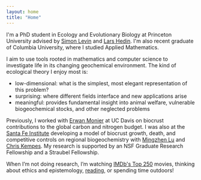 ```yaml
---
layout: home
title: "Home"
---
```

I'm a PhD student in Ecology and Evolutionary Biology at Princeton University advised by [Simon Levin](https://eeb.princeton.edu/people/simon-levin) and [Lars Hedin](https://eeb.princeton.edu/people/lars-hedin). I'm also recent graduate of Columbia University, where I studied Applied Mathematics. 

I aim to use tools rooted in mathematics and computer science to investigate life in its changing geochemical environment. The kind of ecological theory I enjoy most is:
<ul>
  <li>low-dimensional: what is the simplest, most elegant representation of this problem?</li>
  <li>surprising: where different fields interface and new applications arise</li>
  <li>meaningful: provides fundamental insight into animal welfare, vulnerable biogeochemical stocks, and other neglected problems</li>
</ul>  

Previously, I worked with [Erwan Monier](https://lawr.ucdavis.edu/people/faculty/monier-erwan) at UC Davis on biocrust contributions to the global carbon and nitrogen budget. I was also at the [Santa Fe Institute](https://www.santafe.edu/) developing a model of biocrust growth, death, and competitive controls on regional biogeochemistry with [Mingzhen Lu](https://www.mingzhenlu-lab.com/) and [Chris Kempes](https://www.santafe.edu/people/profile/chris-kempes). My research is supported by an NSF Graduate Research Fellowship and a Straubel Fellowship.

When I’m not doing research, I’m watching [IMDb's Top 250](https://www.imdb.com/user/ur130076546/?ref_=nv_usr_prof_2) movies, thinking about ethics and epistemology, [reading](https://www.goodreads.com/user/show/145758547-shloka), or spending time outdoors!

